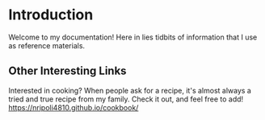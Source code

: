 # Introduction

Welcome to my documentation! Here in lies tidbits of information that I use as reference materials.

## Other Interesting Links

Interested in cooking? When people ask for a recipe, it's almost always a tried and true recipe from my family. Check it out, and feel free to add! 
https://nripoli4810.github.io/cookbook/
